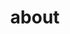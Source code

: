 ---
title: "about"
type: "page"
layout: "about"
url: "/about/"
summary: about
disableShare: true
---